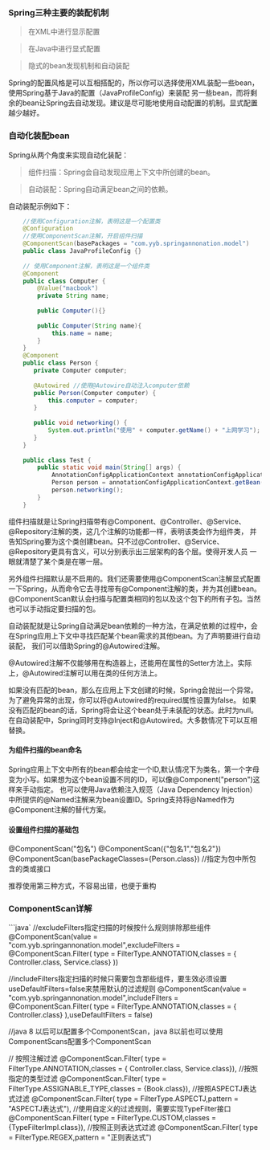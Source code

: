 ### Spring三种主要的装配机制
> 在XML中进行显示配置

> 在Java中进行显式配置

> 隐式的bean发现机制和自动装配

Spring的配置风格是可以互相搭配的，所以你可以选择使用XML装配一些bean，使用Spring基于Java的配置（JavaProfileConfig）来装配
另一些bean，而将剩余的bean让Spring去自动发现。建议是尽可能地使用自动配置的机制。显式配置越少越好。
### 自动化装配bean
Spring从两个角度来实现自动化装配：

> 组件扫描：Spring会自动发现应用上下文中所创建的bean。

> 自动装配：Spring自动满足bean之间的依赖。

自动装配示例如下：
```java
    //使用Configuration注解，表明这是一个配置类
    @Configuration
    //使用ComponentScan注解，开启组件扫描
    @ComponentScan(basePackages = "com.yyb.springannonation.model")
    public class JavaProfileConfig {}
    
    // 使用Component注解，表明这是一个组件类
    @Component
    public class Computer {
        @Value("macbook")
        private String name;
    
        public Computer(){}
    
        public Computer(String name){
            this.name = name;
        }
    }
    @Component
    public class Person {
       private Computer computer;
    
       @Autowired //使用@Autowire自动注入computer依赖
       public Person(Computer computer) {
           this.computer = computer;
       }
    
       public void networking() {
           System.out.println("使用" + computer.getName() + "上网学习");
       }
    }
    
    public class Test {
        public static void main(String[] args) {
            AnnotationConfigApplicationContext annotationConfigApplicationContext = new AnnotationConfigApplicationContext(JavaProfileConfig.class);
            Person person = annotationConfigApplicationContext.getBean(Person.class);
            person.networking();
        }
    }
```

组件扫描就是让Spring扫描带有@Component、@Controller、@Service、@Repository注解的类，这几个注解的功能都一样，表明该类会作为组件类，
并告知Spring要为这个类创建bean。只不过@Controller、@Service、@Repository更具有含义，可以分别表示出三层架构的各个层。使得开发人员
一眼就清楚了某个类是在哪一层。

另外组件扫描默认是不启用的。我们还需要使用@ComponentScan注解显式配置一下Spring，从而命令它去寻找带有@Component注解的类，并为其创建bean。
@ComponentScan默认会扫描与配置类相同的包以及这个包下的所有子包。当然也可以手动指定要扫描的包。

自动装配就是让Spring自动满足bean依赖的一种方法，在满足依赖的过程中，会在Spring应用上下文中寻找匹配某个bean需求的其他bean。为了声明要进行自动装配，
我们可以借助Spring的@Autowired注解。

@Autowired注解不仅能够用在构造器上，还能用在属性的Setter方法上。实际上，@Autowired注解可以用在类的任何方法上。

如果没有匹配的bean，那么在应用上下文创建的时候，Spring会抛出一个异常。为了避免异常的出现，你可以将@Autowired的required属性设置为false。
如果没有匹配的bean的话，Spring将会让这个bean处于未装配的状态。此时为null。在自动装配中，Spring同时支持@Inject和@Autowired。大多数情况下可以互相替换。


#### 为组件扫描的bean命名
Spring应用上下文中所有的bean都会给定一个ID,默认情况下为类名，第一个字母变为小写。如果想为这个bean设置不同的ID，可以像@Component("person")这样来手动指定。
也可以使用Java依赖注入规范（Java Dependency Injection）中所提供的@Named注解来为bean设置ID。Spring支持将@Named作为@Component注解的替代方案。

#### 设置组件扫描的基础包
@ComponentScan("包名")
@ComponentScan({"包名1","包名2"})
@ComponentScan(basePackageClasses={Person.class}) //指定为包中所包含的类或接口

推荐使用第三种方式，不容易出错，也便于重构

### ComponentScan详解
```java`
//excludeFilters指定扫描的时候按什么规则排除那些组件
@ComponentScan(value = "com.yyb.springannonation.model",excludeFilters = @ComponentScan.Filter(
        type = FilterType.ANNOTATION,classes = { Controller.class, Service.class}
))

//includeFilters指定扫描的时候只需要包含那些组件，要生效必须设置useDefaultFilters=false来禁用默认的过滤规则
@ComponentScan(value = "com.yyb.springannonation.model",includeFilters = @ComponentScan.Filter(
        type = FilterType.ANNOTATION,classes = { Controller.class}
),useDefaultFilters = false)

//java 8 以后可以配置多个ComponentScan，java 8以前也可以使用ComponentScans配置多个ComponentScan

// 按照注解过滤
@ComponentScan.Filter( type = FilterType.ANNOTATION,classes = { Controller.class, Service.class}),
//按照指定的类型过滤
@ComponentScan.Filter( type = FilterType.ASSIGNABLE_TYPE,classes = {Book.class}),
//按照ASPECTJ表达式过滤
@ComponentScan.Filter( type = FilterType.ASPECTJ,pattern = "ASPECTJ表达式"),
//使用自定义的过滤规则，需要实现TypeFilter接口
@ComponentScan.Filter( type = FilterType.CUSTOM,classes = {TypeFilterImpl.class}),
//按照正则表达式过滤
@ComponentScan.Filter( type = FilterType.REGEX,pattern = "正则表达式")
```
